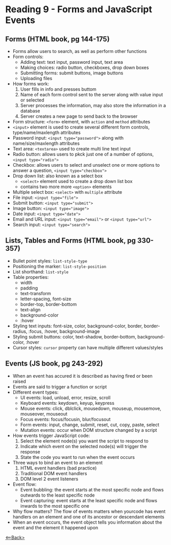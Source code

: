 # Reading 9 - Forms and JavaScript Events

## Forms (HTML book, pg 144-175)
- Forms allow users to search, as well as perform other functions
- Form controls:
  - Adding text: text input, password input, text area
  - Making choices: radio button, checkboxes, drop down boxes
  - Submitting forms: submit buttons, image buttons
  - Uploading files
- How forms work:
  1. User fills in info and presses buttom
  1. Name of each form control sent to the server along with value input or selected
  1. Server processes the information, may also store the information in a database
  1. Server creates a new page to send back to the browser
- Form structure: ```<form>``` element, with ```action``` and ```method``` attributes
- ```<input>``` element is used to create several different form controls, type/name/maxlength attributes
- Password input: ```<input type="password">``` along with name/size/maxlength attributes
- Text area: ```<textarea>``` used to create multi line text input
- Radio button: allows users to pkck just one of a number of options, ```<input type="radio">```
- Checkbox: allows users to select and unselect one or more options to answer a question, ```<input type="checkbox">```
- Drop down list: also known as a select box
  - ```<select>``` element used to create a drop down list box
  - contains two more more ```<option>``` elements
- Multiple select box: ```<select>``` with ```multiple``` attribute
- File input: ```<input type="file">```
- Submit button: ```<input type="submit">```
- Image button: ```<input type="image">```
- Date input: ```<input type="date">```
- Email and URL input: ```<input type="email">``` or ```<input type="url">```
- Search input: ```<input type="search">```

## Lists, Tables and Forms (HTML book, pg 330-357)
- Bullet point styles: ```list-style-type```
- Positioning the marker: ```list-style-position```
- List shorthand: ```list-style```
- Table properties:
  - width
  - padding
  - text-transform
  - letter-spacing, font-size
  - border-top, border-bottom
  - text-align
  - background-color
  - :hover
- Styling text inputs: font-size, color, background-color, border, border-radius, :focus, :hover, background-image
- Styling submit buttons: color, text-shadow, border-bottom, background-color, :hover
- Cursor styles: ```cursor``` property can have multiple different values/styles

## Events (JS book, pg 243-292)
- When an event has accured it is described as having fired or been raised
- Events are said to trigger a function or script
- Different event types:
  - UI events: load, unload, error, resize, scroll
  - Keyboard events: keydown, keyup, keypress
  - Mouse events: click, dblclick, mousedown, mouseup, mousemove, mouseover, mouseout
  - Focus events: focus/focusin, blur/focusout
  - Form events: input, change, submit, reset, cut, copy, paste, select
  - Mutation events: occur when DOM structure changed by a script
- How events trigger JavaScript code:
  1. Select the element node(s) you want the script to respond to
  1. Indicate which event on the selected node(s) will trigger the response
  1. State the code you want to run when the event occurs
- Three ways to bind an event to an element
  1. HTML event handlers (bad practice)
  1. Traditional DOM event handlers
  1. DOM level 2 event listeners
- Event flow:
  - Event bubbling: the event starts at the most specific node and flows outwards to the least specific node
  - Event capturing: event starts at the least specific node and flows inwards to the most specific one
- Why flow matters? The flow of events matters when yourcode has event handlers on an element and one of its ancestor or descendant elements
- When an event occurs, the event object tells you information about the event and the element it happened upon

[<==Back>](README.md)